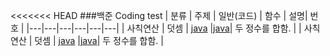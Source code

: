 <<<<<<< HEAD
###백준 Coding test
| 분류 | 주제 | 일반(코드) | 함수 | 설명| 번호 |
|---|---|---|---|---|---|
| 사칙연산 | 덧셈 | [java](https://www.acmicpc.net/source/51269765) |[java](https://www.acmicpc.net/source/51270503)| 두 정수를 합함. | 
| 사칙연산 | 덧셈 | [java](https://www.acmicpc.net/source/51298364) |[java](https://www.acmicpc.net/source/51298607)| 두 정수를 합함. | 



